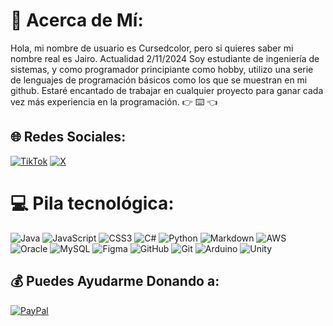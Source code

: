 # 💫 Acerca de Mí:
Hola, mi nombre de usuario es Cursedcolor, pero si quieres saber mi nombre real es Jairo. Actualidad 2/11/2024 Soy estudiante de ingeniería de sistemas, y como programador principiante como hobby, utilizo una serie de lenguajes de programación básicos como los que se muestran en mi github. Estaré encantado de trabajar en cualquier proyecto para ganar cada vez más experiencia en la programación. :point_right: :keyboard: :point_left:


## 🌐 Redes Sociales:
[![TikTok](https://img.shields.io/badge/TikTok-%23000000.svg?logo=TikTok&logoColor=white)](https://tiktok.com/@Curcolor) [![X](https://img.shields.io/badge/X-black.svg?logo=X&logoColor=white)](https://x.com/Curcolor) 

# 💻 Pila tecnológica:
![Java](https://img.shields.io/badge/java-%23ED8B00.svg?style=for-the-badge&logo=openjdk&logoColor=white) ![JavaScript](https://img.shields.io/badge/javascript-%23323330.svg?style=for-the-badge&logo=javascript&logoColor=%23F7DF1E) ![CSS3](https://img.shields.io/badge/css3-%231572B6.svg?style=for-the-badge&logo=css3&logoColor=white) ![C#](https://img.shields.io/badge/c%23-%23239120.svg?style=for-the-badge&logo=csharp&logoColor=white) ![Python](https://img.shields.io/badge/python-3670A0?style=for-the-badge&logo=python&logoColor=ffdd54) ![Markdown](https://img.shields.io/badge/markdown-%23000000.svg?style=for-the-badge&logo=markdown&logoColor=white) ![AWS](https://img.shields.io/badge/AWS-%23FF9900.svg?style=for-the-badge&logo=amazon-aws&logoColor=white) ![Oracle](https://img.shields.io/badge/Oracle-F80000?style=for-the-badge&logo=oracle&logoColor=white) ![MySQL](https://img.shields.io/badge/mysql-4479A1.svg?style=for-the-badge&logo=mysql&logoColor=white) ![Figma](https://img.shields.io/badge/figma-%23F24E1E.svg?style=for-the-badge&logo=figma&logoColor=white) ![GitHub](https://img.shields.io/badge/github-%23121011.svg?style=for-the-badge&logo=github&logoColor=white) ![Git](https://img.shields.io/badge/git-%23F05033.svg?style=for-the-badge&logo=git&logoColor=white) ![Arduino](https://img.shields.io/badge/-Arduino-00979D?style=for-the-badge&logo=Arduino&logoColor=white) ![Unity](https://img.shields.io/badge/unity-%23000000.svg?style=for-the-badge&logo=unity&logoColor=white)

## 💰 Puedes Ayudarme Donando a:
[![PayPal](https://img.shields.io/badge/PayPal-00457C?style=for-the-badge&logo=paypal&logoColor=white)](https://paypal.me/Curcolor) 
  
<!-- Proudly created with GPRM ( https://gprm.itsvg.in ) -->

